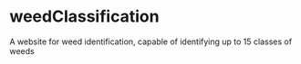 # weedClassification
 A website for  weed identification, capable of identifying up to 15 classes of weeds
